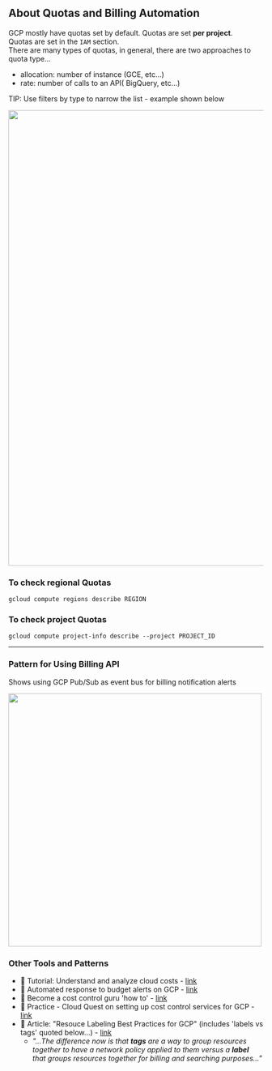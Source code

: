 ## About Quotas and Billing Automation

GCP mostly have quotas set by default. Quotas are set **per project**.  
Quotas are set in the `IAM` section.    
There are many types of quotas, in general, there are two approaches to quota type...

- allocation: number of instance (GCE, etc...)
- rate: number of calls to an API( BigQuery, etc...)

TIP: Use filters by type to narrow the list - example shown below

<img src="https://github.com/lynnlangit/gcp-essentials/blob/master/0_setup_and_iam_and_costs/images/bq-quota.png" width=900>

### To check regional Quotas
`gcloud compute regions describe REGION`

### To check project Quotas
`gcloud compute project-info describe --project PROJECT_ID`

----

### Pattern for Using Billing API

Shows using GCP Pub/Sub as event bus for billing notification alerts

<img src="https://github.com/lynnlangit/gcp-essentials/blob/master/0_setup_and_iam_and_costs/images/budget-api.png" width=500>

### Other Tools and Patterns

- :muscle: Tutorial: Understand and analyze cloud costs - [link](https://cloud.google.com/blog/topics/developers-practitioners/understanding-and-analyzing-your-google-cloud-costs)
- 📘 Automated response to budget alerts on GCP - [link](https://cloud.google.com/billing/docs/how-to/notify)
- 📖 Become a cost control guru 'how to' - [link](https://gcloud.devoteam.com/blog/how-to-become-a-cloud-cost-control-guru-on-gcp/)
- :muscle: Practice - Cloud Quest on setting up cost control services for GCP - [link](https://www.cloudskillsboost.google/quests/97)
- 📖 Article: "Resouce Labeling Best Practices for GCP" (includes 'labels vs tags' quoted below...) - [link](https://www.doit-intl.com/google-cloud-platform-resource-labeling-best-practices/)
  - *"...The difference now is that **tags** are a way to group resources together to have a network policy applied to them versus a **label** that groups resources together for billing and searching purposes..."*
